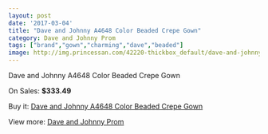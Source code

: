 ```yaml
---
layout: post
date: '2017-03-04'
title: "Dave and Johnny A4648 Color Beaded Crepe Gown"
category: Dave and Johnny Prom
tags: ["brand","gown","charming","dave","beaded"]
image: http://img.princessan.com/42220-thickbox_default/dave-and-johnny-a4648-color-beaded-crepe-gown.jpg
---
```

Dave and Johnny A4648 Color Beaded Crepe Gown

On Sales: **$333.49**
<a href="https://www.princessan.com/en/dave-and-johnny-prom/19684-dave-and-johnny-a4648-color-beaded-crepe-gown.html"><amp-img layout="responsive" width="600" height="600" src="//img.princessan.com/42220-thickbox_default/dave-and-johnny-a4648-color-beaded-crepe-gown.jpg" alt="Dave and Johnny A4648 Color Beaded Crepe Gown 0" /></a>
<a href="https://www.princessan.com/en/dave-and-johnny-prom/19684-dave-and-johnny-a4648-color-beaded-crepe-gown.html"><amp-img layout="responsive" width="600" height="600" src="//img.princessan.com/42221-thickbox_default/dave-and-johnny-a4648-color-beaded-crepe-gown.jpg" alt="Dave and Johnny A4648 Color Beaded Crepe Gown 1" /></a>

Buy it: [Dave and Johnny A4648 Color Beaded Crepe Gown](https://www.princessan.com/en/dave-and-johnny-prom/19684-dave-and-johnny-a4648-color-beaded-crepe-gown.html "Dave and Johnny A4648 Color Beaded Crepe Gown")

View more: [Dave and Johnny Prom](https://www.princessan.com/en/181-dave-and-johnny-prom "Dave and Johnny Prom")
